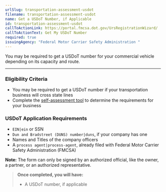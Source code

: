 ```yaml
---
urlSlug: transportation-assessment-usdot
filename: transportation-assessment-usdot
name: Get a USDoT Number, if Applicable
id: transportation-assessment-usdot
callToActionLink: https://portal.fmcsa.dot.gov/UrsRegistrationWizard/
callToActionText: Get My USDoT Number
required: true
issuingAgency: "Federal Motor Carrier Safety Administration "
---
```

You may be required to get a USDoT number for your commercial vehicle depending on its capacity and route. 
 
---

### Eligibility Criteria
- You may be required to get a USDoT number if your transportation business will cross state lines
- Complete the [self-assessment tool](https://www.fmcsa.dot.gov/registration/do-i-need-usdot-number) to determine the requirements for your business

### USDoT Application Requirements
- `EIN|ein` or SSN
- `Dun and Bradstreet (DUNS) number|duns`, if your company has one
- Names and Titles of the company officers
- A `process agent|process-agent`, already filed with Federal Motor Carrier Safety Administration (FMCSA)  

**Note:** The form can only be signed by an authorized official, like the owner, a partner, or an authorized representative.

 
>**Once completed, you will have:**
>* A USDoT number, if applicable

